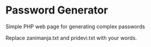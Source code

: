 # Password Generator
Simple PHP web page for generating complex passwords

Replace zanimanja.txt and pridevi.txt with your words.
